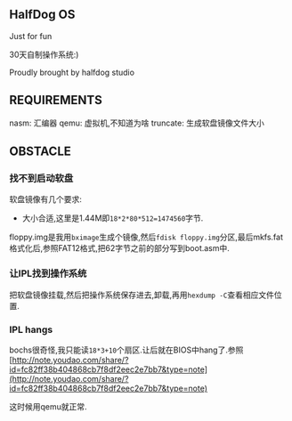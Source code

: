HalfDog OS
----------

Just for fun

30天自制操作系统:)

Proudly brought by halfdog studio

REQUIREMENTS
------------

nasm: 汇编器
qemu: 虚拟机,不知道为啥
truncate: 生成软盘镜像文件大小

OBSTACLE
-----------

### 找不到启动软盘

软盘镜像有几个要求:

- 大小合适,这里是1.44M即`18*2*80*512=1474560`字节.

floppy.img是我用`bximage`生成个镜像,然后`fdisk floppy.img`分区,最后mkfs.fat格式化后,参照FAT12格式,把62字节之前的部分写到boot.asm中.

### 让IPL找到操作系统

把软盘镜像挂载,然后把操作系统保存进去,卸载,再用`hexdump -C`查看相应文件位置.

### IPL hangs

bochs很奇怪,我只能读`18*3+10`个扇区.让后就在BIOS中hang了.参照[http://note.youdao.com/share/?id=fc82ff38b404868cb7f8df2eec2e7bb7&type=note](http://note.youdao.com/share/?id=fc82ff38b404868cb7f8df2eec2e7bb7&type=note)

这时候用qemu就正常.
